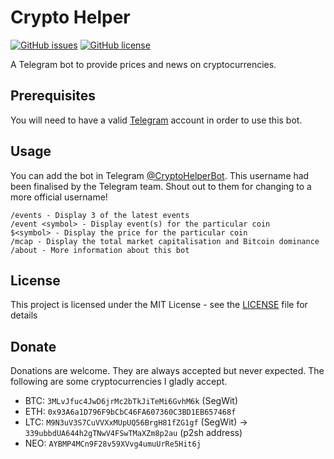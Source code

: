 # Crypto Helper
[![GitHub issues](https://img.shields.io/github/release/ruchern/crypto-helper.svg?style=for-the-badge)](https://github.com/ruchern/crypto-helper/issues)
[![GitHub license](https://img.shields.io/github/license/ruchern/crypto-helper.svg?style=for-the-badge)](https://github.com/ruchern/crypto-helper/blob/master/LICENSE)

A Telegram bot to provide prices and news on cryptocurrencies.

## Prerequisites
You will need to have a valid [Telegram](https://telegram.org) account in order to use this bot.

## Usage
You can add the bot in Telegram [@CryptoHelperBot](https://t.me/CryptoHelperBot). This username had been finalised by the Telegram team. Shout out to them for changing to a more official username! 

```
/events - Display 3 of the latest events
/event <symbol> - Display event(s) for the particular coin
$<symbol> - Display the price for the particular coin
/mcap - Display the total market capitalisation and Bitcoin dominance
/about - More information about this bot
```

## License
This project is licensed under the MIT License - see the [LICENSE](LICENSE) file for details

## Donate
Donations are welcome. They are always accepted but never expected. The following are some cryptocurrencies I gladly accept.

- BTC: `3MLvJfuc4JwD6jrMc2bTkJiTeMi6GvhM6k` (SegWit)
- ETH: `0x93A6a1D796F9bCbC46FA607360C3BD1EB657468f`
- LTC: `M9N3uV3S7CuVVXxMUpUQ56BrgH81fZG1gf` (SegWit) -> `339ubbdUA644h2gTNwV4FSwTMaXZm8p2au` (p2sh address)
- NEO: `AYBMP4MCn9F28v59XVvg4umuUrRe5Hit6j`